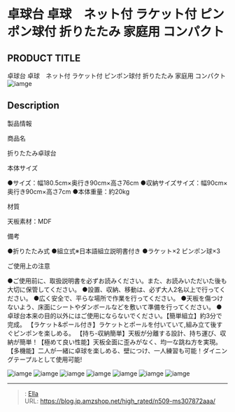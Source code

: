 # 卓球台 卓球　ネット付 ラケット付 ピンポン球付 折りたたみ 家庭用 コンパクト


## PRODUCT TITLE 

卓球台 卓球　ネット付 ラケット付 ピンポン球付 折りたたみ 家庭用 コンパクト![iamge](https://b2bfiles1.gigab2b.cn/image/wkseller/305/20230615_c886b0ed324fedaa4941b6405f5c02d0.jpg)

## Description

製品情報





商品名

折りたたみ卓球台



本体サイズ

●サイズ：幅180.5cm×奥行き90cm×高さ76cm ●収納サイズサイズ：幅90cm×奥行き90cm×高さ7cm ●本体重量：約20kg



材質

天板素材：MDF



備考

●折りたたみ式 ●組立式※日本語組立説明書付き ●ラケット×2 ピンポン球×3



ご使用上の注意

●ご使用前に、取扱説明書を必ずお読みください。また、お読みいただいた後も大切に保管してください。 ●設置、収納、移動は、必ず大人2名以上で行ってください。 ●広く安全で、平らな場所で作業を行ってください。 ●天板を傷つけないよう、床面にシートやダンボールなどを敷いて準備を行ってください。 ●卓球台本来の目的以外にはご使用にならないでください。【簡単組立】約3分で完成。
【ラケット&amp;ポール付き】ラケットとポールを付いていて,組み立て後すぐピンポンを楽しめる。
【持ち-収納簡単】天板が分離する設計、持ち運び、収納が簡単！【極めて良い性能】天板全面に歪みがなく、均一な跳ね方を実現。
【多機能】二人が一緒に卓球を楽しめる、壁につけ、一人練習も可能！ダイニングテープルとして使用可能!






![iamge](https://b2bfiles1.gigab2b.cn/image/wkseller/305/20230615_1eb8690a11b3d5c86e090e1748bff7ba.jpg)
![iamge](https://b2bfiles1.gigab2b.cn/image/wkseller/305/20230627_b1184b543d7792800682dcfa1c288ca4.jpg)
![iamge](https://b2bfiles1.gigab2b.cn/image/wkseller/305/20230627_00e76a7a40c488e828f1adf88d5956ac.jpg)
![iamge](https://b2bfiles1.gigab2b.cn/image/wkseller/305/20230627_d4fb3da62416c4c7ba1fbca8a0bf4753.jpg)
![iamge](https://b2bfiles1.gigab2b.cn/image/wkseller/305/20230627_931226f02da5f502b4134a2007f536d6.jpg)
![iamge](https://b2bfiles1.gigab2b.cn/image/wkseller/305/20230627_d2edf46d087385cf5b01ac6667b3bf29.jpg)
![iamge](https://b2bfiles1.gigab2b.cn/image/wkseller/305/20230627_f2881706998ad43b9e96f2058ede2712.jpg)


---

> : [Ella](https://blog.jp.amzshop.net/)  
> URL: https://blog.jp.amzshop.net/high_rated/n509-ms307872aaa/  

